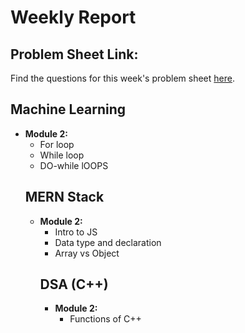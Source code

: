 <h1>Weekly Report</h1>

 <h2>Problem Sheet Link:</h2>
    <p>Find the questions for this week's problem sheet <a href="https://drive.google.com/drive/folders/1MCaGbJlvyRPZ5SCX01u6DWBxw2DEcsJu">here</a>.</p>

<h2>Machine Learning</h2>
<ul>
    <li><strong>Module 2:</strong>
        <ul>
            <li>For loop</li>
            <li>While loop</li>
            <li>DO-while lOOPS</li>
           
       
</ul>

<h2>MERN Stack</h2>
<ul>
    <li><strong>Module 2:</strong>
        <ul>
            <li>Intro to JS</li>
            <li>Data type and declaration</li>
            <li> Array vs Object</li>
            
        
    
</ul>

<h2>DSA (C++)</h2>
<ul>
    <li><strong>Module 2:</strong>
        <ul>
            <li>Functions of C++</li>
            
       
</ul>
